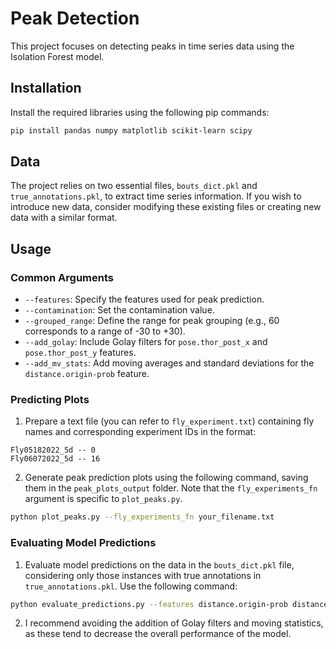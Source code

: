 # Peak Detection

This project focuses on detecting peaks in time series data using the Isolation Forest model.

## Installation

Install the required libraries using the following pip commands:

```bash
pip install pandas numpy matplotlib scikit-learn scipy
```

## Data

The project relies on two essential files, `bouts_dict.pkl` and `true_annotations.pkl`, to extract time series information. If you wish to introduce new data, consider modifying these existing files or creating new data with a similar format.

## Usage

### Common Arguments

- `--features`: Specify the features used for peak prediction.
- `--contamination`: Set the contamination value.
- `--grouped_range`: Define the range for peak grouping (e.g., 60 corresponds to a range of -30 to +30).
- `--add_golay`: Include Golay filters for `pose.thor_post_x` and `pose.thor_post_y` features.
- `--add_mv_stats`: Add moving averages and standard deviations for the `distance.origin-prob` feature.

### Predicting Plots

1. Prepare a text file (you can refer to `fly_experiment.txt`) containing fly names and corresponding experiment IDs in the format:

```
Fly05182022_5d -- 0
Fly06072022_5d -- 16
```

2. Generate peak prediction plots using the following command, saving them in the `peak_plots_output` folder. Note that the `fly_experiments_fn` argument is specific to `plot_peaks.py`.

```bash
python plot_peaks.py --fly_experiments_fn your_filename.txt
```

### Evaluating Model Predictions

1. Evaluate model predictions on the data in the `bouts_dict.pkl` file, considering only those instances with true annotations in `true_annotations.pkl`. Use the following command:

```bash
python evaluate_predictions.py --features distance.origin-prob distance.head-prob pose.prob_x pose.prob_y --contamination 0.04 --grouped_range 60 --add_golay --add_mv_stats
```

2. I recommend avoiding the addition of Golay filters and moving statistics, as these tend to decrease the overall performance of the model.
